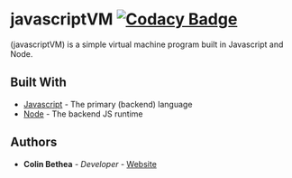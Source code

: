 # javascriptVM [![Codacy Badge](https://api.codacy.com/project/badge/Grade/5440cd548fc24a82823c2b5888a306ff)](https://www.codacy.com/manual/colin-bethea/javascriptVM?utm_source=github.com&amp;utm_medium=referral&amp;utm_content=colin-bethea/javascriptVM&amp;utm_campaign=Badge_Grade)

(javascriptVM) is a simple virtual machine program built in Javascript and Node.

## Built With

* [Javascript](https://www.javascript.com/) - The primary (backend) language
* [Node](https://nodejs.org/en/) - The backend JS runtime

## Authors

* **Colin Bethea** - *Developer* - [Website](https://www.colinbethea.com/)
